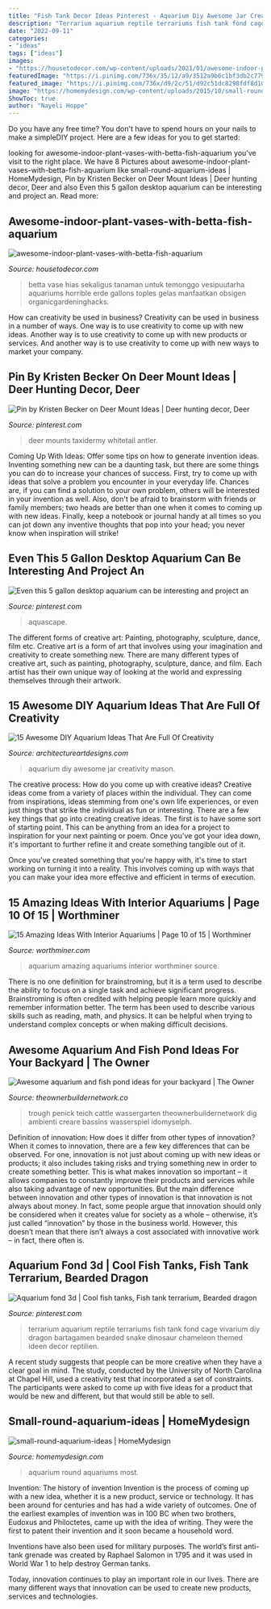 ```yaml
---
title: "Fish Tank Decor Ideas Pinterest - Aquarium Diy Awesome Jar Creativity Mason"
description: "Terrarium aquarium reptile terrariums fish tank fond cage vivarium diy dragon bartagamen bearded snake dinosaur chameleon themed ideen decor reptilien"
date: "2022-09-11"
categories:
- "ideas"
tags: ["ideas"]
images:
- "https://housetodecor.com/wp-content/uploads/2021/01/awesome-indoor-plant-vases-with-betta-fish-aquarium.jpg"
featuredImage: "https://i.pinimg.com/736x/35/12/a9/3512a9b6c1bf3db2c7799b1d013e8a89.jpg"
featured_image: "https://i.pinimg.com/736x/d9/2c/51/d92c51dc8298fdf8d10fc36c6b21042a.jpg"
image: "https://homemydesign.com/wp-content/uploads/2015/10/small-round-aquarium-ideas.jpg"
ShowToc: true
author: "Nayeli Hoppe"
---
```



Do you have any free time? You don't have to spend hours on your nails to make a simpleDIY project. Here are a few ideas for you to get started: 

	

		
looking for awesome-indoor-plant-vases-with-betta-fish-aquarium you've visit to the right place. We have 8 Pictures about awesome-indoor-plant-vases-with-betta-fish-aquarium like small-round-aquarium-ideas | HomeMydesign, Pin by Kristen Becker on Deer Mount Ideas | Deer hunting decor, Deer and also Even this 5 gallon desktop aquarium can be interesting and project an. Read more:
		
    
## Awesome-indoor-plant-vases-with-betta-fish-aquarium

<img loading=lazy src="https://housetodecor.com/wp-content/uploads/2021/01/awesome-indoor-plant-vases-with-betta-fish-aquarium.jpg" onerror="this.onerror=null;this.src='https://tse1.mm.bing.net/th?id=OIP.sk1nGtP52cqonuTzo0fD0AHaNK&amp;pid=15.1';" alt="awesome-indoor-plant-vases-with-betta-fish-aquarium">

_Source: housetodecor.com_

>betta vase hias sekaligus tanaman untuk temonggo vesipuutarha aquariums horrible erde gallons toples gelas manfaatkan obsigen organicgardeninghacks. 

	

How can creativity be used in business?
Creativity can be used in business in a number of ways. One way is to use creativity to come up with new ideas. Another way is to use creativity to come up with new products or services. And another way is to use creativity to come up with new ways to market your company.

    
## Pin By Kristen Becker On Deer Mount Ideas | Deer Hunting Decor, Deer

<img loading=lazy src="https://i.pinimg.com/736x/35/12/a9/3512a9b6c1bf3db2c7799b1d013e8a89.jpg" onerror="this.onerror=null;this.src='https://tse2.mm.bing.net/th?id=OIP.iWyZf9w9EPARYH7Qg_VRoQHaJ4&amp;pid=15.1';" alt="Pin by Kristen Becker on Deer Mount Ideas | Deer hunting decor, Deer">

_Source: pinterest.com_

>deer mounts taxidermy whitetail antler. 

	

Coming Up With Ideas: Offer some tips on how to generate invention ideas.
Inventing something new can be a daunting task, but there are some things you can do to increase your chances of success. First, try to come up with ideas that solve a problem you encounter in your everyday life. Chances are, if you can find a solution to your own problem, others will be interested in your invention as well. Also, don't be afraid to brainstorm with friends or family members; two heads are better than one when it comes to coming up with new ideas. Finally, keep a notebook or journal handy at all times so you can jot down any inventive thoughts that pop into your head; you never know when inspiration will strike!

    
## Even This 5 Gallon Desktop Aquarium Can Be Interesting And Project An

<img loading=lazy src="https://i.pinimg.com/736x/48/78/94/48789409f196f7ff310ebc4b93e52084.jpg" onerror="this.onerror=null;this.src='https://tse1.mm.bing.net/th?id=OIP.Jp2a4uBtYFJmXdzzU2qV-AHaIj&amp;pid=15.1';" alt="Even this 5 gallon desktop aquarium can be interesting and project an">

_Source: pinterest.com_

>aquascape. 

	

The different forms of creative art: Painting, photography, sculpture, dance, film etc.
Creative art is a form of art that involves using your imagination and creativity to create something new. There are many different types of creative art, such as painting, photography, sculpture, dance, and film. Each artist has their own unique way of looking at the world and expressing themselves through their artwork.

    
## 15 Awesome DIY Aquarium Ideas That Are Full Of Creativity

<img loading=lazy src="https://www.architectureartdesigns.com/wp-content/uploads/2017/12/15-Awesome-DIY-Aquarium-Ideas-That-Are-Full-Of-Creativity-7.jpg" onerror="this.onerror=null;this.src='https://tse1.mm.bing.net/th?id=OIP.ykV0ySeDMjQL44SOn-uCXwHaKk&amp;pid=15.1';" alt="15 Awesome DIY Aquarium Ideas That Are Full Of Creativity">

_Source: architectureartdesigns.com_

>aquarium diy awesome jar creativity mason. 

	

The creative process: How do you come up with creative ideas?
Creative ideas come from a variety of places within the individual. They can come from inspirations, ideas stemming from one's own life experiences, or even just things that strike the individual as fun or interesting. 
There are a few key things that go into creating creative ideas. The first is to have some sort of starting point. This can be anything from an idea for a project to inspiration for your next painting or poem. Once you've got your idea down, it's important to further refine it and create something tangible out of it. 

Once you've created something that you're happy with, it's time to start working on turning it into a reality. This involves coming up with ways that you can make your idea more effective and efficient in terms of execution.

    
## 15 Amazing Ideas With Interior Aquariums | Page 10 Of 15 | Worthminer

<img loading=lazy src="https://worthminer.com/wp-content/uploads/2017/12/aquarium-10.jpg" onerror="this.onerror=null;this.src='https://tse2.mm.bing.net/th?id=OIP.siLimFr_VfT91IIY31TFaAHaLH&amp;pid=15.1';" alt="15 Amazing Ideas With Interior Aquariums | Page 10 of 15 | Worthminer">

_Source: worthminer.com_

>aquarium amazing aquariums interior worthminer source. 

	

There is no one definition for brainstroming, but it is a term used to describe the ability to focus on a single task and achieve significant progress. Brainstroming is often credited with helping people learn more quickly and remember information better. The term has been used to describe various skills such as reading, math, and physics. It can be helpful when trying to understand complex concepts or when making difficult decisions.

    
## Awesome Aquarium And Fish Pond Ideas For Your Backyard | The Owner

<img loading=lazy src="https://theownerbuildernetwork.co/wp-content/uploads/2015/05/Ponds-Aquariums-11.jpg" onerror="this.onerror=null;this.src='https://tse2.mm.bing.net/th?id=OIP.KJC2TMt9Bzxh2XCe-vpCvAHaKX&amp;pid=15.1';" alt="Awesome aquarium and fish pond ideas for your backyard | The Owner">

_Source: theownerbuildernetwork.co_

>trough penick teich cattle wassergarten theownerbuildernetwork dig ambienti creare bassins wasserspiel idomyselph. 

	

Definition of innovation: How does it differ from other types of innovation?
When it comes to innovation, there are a few key differences that can be observed. For one, innovation is not just about coming up with new ideas or products; it also includes taking risks and trying something new in order to create something better. This is what makes innovation so important – it allows companies to constantly improve their products and services while also taking advantage of new opportunities.
But the main difference between innovation and other types of innovation is that innovation is not always about money. In fact, some people argue that innovation should only be considered when it creates value for society as a whole – otherwise, it’s just called “innovation” by those in the business world. However, this doesn’t mean that there isn’t always a cost associated with innovative work – in fact, there often is.

    
## Aquarium Fond 3d | Cool Fish Tanks, Fish Tank Terrarium, Bearded Dragon

<img loading=lazy src="https://i.pinimg.com/736x/d9/2c/51/d92c51dc8298fdf8d10fc36c6b21042a.jpg" onerror="this.onerror=null;this.src='https://tse3.mm.bing.net/th?id=OIP.x4CjV1DUaAcapf332ecDDgHaJ3&amp;pid=15.1';" alt="Aquarium fond 3d | Cool fish tanks, Fish tank terrarium, Bearded dragon">

_Source: pinterest.com_

>terrarium aquarium reptile terrariums fish tank fond cage vivarium diy dragon bartagamen bearded snake dinosaur chameleon themed ideen decor reptilien. 

	

A recent study suggests that people can be more creative when they have a clear goal in mind. The study, conducted by the University of North Carolina at Chapel Hill, used a creativity test that incorporated a set of constraints. The participants were asked to come up with five ideas for a product that would be new and different, but that would still be able to sell.

    
## Small-round-aquarium-ideas | HomeMydesign

<img loading=lazy src="https://homemydesign.com/wp-content/uploads/2015/10/small-round-aquarium-ideas.jpg" onerror="this.onerror=null;this.src='https://tse1.mm.bing.net/th?id=OIP.k6fWvPzcZszeJ5wiOUzUOQHaJL&amp;pid=15.1';" alt="small-round-aquarium-ideas | HomeMydesign">

_Source: homemydesign.com_

>aquarium round aquariums most. 

	

Invention: The history of invention
Invention is the process of coming up with a new idea, whether it is a new product, service or technology. It has been around for centuries and has had a wide variety of outcomes. 
One of the earliest examples of invention was in 100 BC when two brothers, Eudoxus and Philoctetes, came up with the idea of writing. They were the first to patent their invention and it soon became a household word. 

Inventions have also been used for military purposes. The world’s first anti-tank grenade was created by Raphael Salomon in 1795 and it was used in World War 1 to help destroy German tanks. 

Today, innovation continues to play an important role in our lives. There are many different ways that innovation can be used to create new products, services and technologies.

